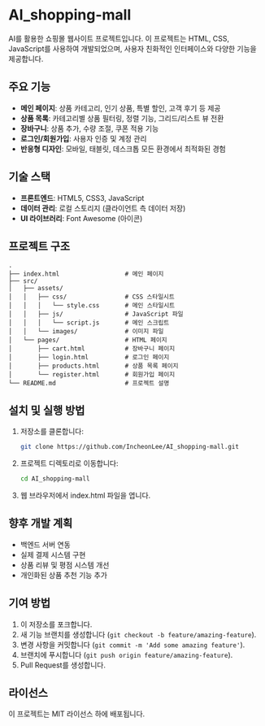 # AI_shopping-mall

AI를 활용한 쇼핑몰 웹사이트 프로젝트입니다. 이 프로젝트는 HTML, CSS, JavaScript를 사용하여 개발되었으며, 사용자 친화적인 인터페이스와 다양한 기능을 제공합니다.

## 주요 기능

- **메인 페이지**: 상품 카테고리, 인기 상품, 특별 할인, 고객 후기 등 제공
- **상품 목록**: 카테고리별 상품 필터링, 정렬 기능, 그리드/리스트 뷰 전환
- **장바구니**: 상품 추가, 수량 조절, 쿠폰 적용 기능
- **로그인/회원가입**: 사용자 인증 및 계정 관리
- **반응형 디자인**: 모바일, 태블릿, 데스크톱 모든 환경에서 최적화된 경험

## 기술 스택

- **프론트엔드**: HTML5, CSS3, JavaScript
- **데이터 관리**: 로컬 스토리지 (클라이언트 측 데이터 저장)
- **UI 라이브러리**: Font Awesome (아이콘)

## 프로젝트 구조

```
.
├── index.html                  # 메인 페이지
├── src/
│   ├── assets/
│   │   ├── css/                # CSS 스타일시트
│   │   │   └── style.css       # 메인 스타일시트
│   │   ├── js/                 # JavaScript 파일
│   │   │   └── script.js       # 메인 스크립트
│   │   └── images/             # 이미지 파일
│   └── pages/                  # HTML 페이지
│       ├── cart.html           # 장바구니 페이지
│       ├── login.html          # 로그인 페이지
│       ├── products.html       # 상품 목록 페이지
│       └── register.html       # 회원가입 페이지
└── README.md                   # 프로젝트 설명
```

## 설치 및 실행 방법

1. 저장소를 클론합니다:
   ```bash
   git clone https://github.com/IncheonLee/AI_shopping-mall.git
   ```

2. 프로젝트 디렉토리로 이동합니다:
   ```bash
   cd AI_shopping-mall
   ```

3. 웹 브라우저에서 index.html 파일을 엽니다.

## 향후 개발 계획

- 백엔드 서버 연동
- 실제 결제 시스템 구현
- 상품 리뷰 및 평점 시스템 개선
- 개인화된 상품 추천 기능 추가

## 기여 방법

1. 이 저장소를 포크합니다.
2. 새 기능 브랜치를 생성합니다 (`git checkout -b feature/amazing-feature`).
3. 변경 사항을 커밋합니다 (`git commit -m 'Add some amazing feature'`).
4. 브랜치에 푸시합니다 (`git push origin feature/amazing-feature`).
5. Pull Request를 생성합니다.

## 라이선스

이 프로젝트는 MIT 라이선스 하에 배포됩니다.
